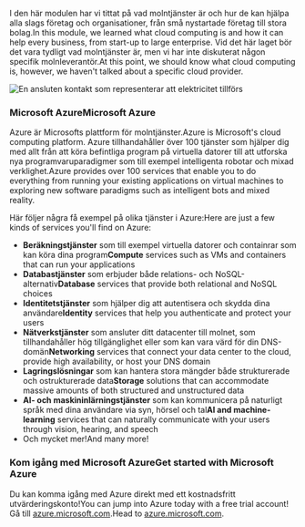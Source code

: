 <span data-ttu-id="ad7f2-101">I den här modulen har vi tittat på vad molntjänster är och hur de kan hjälpa alla slags företag och organisationer, från små nystartade företag till stora bolag.</span><span class="sxs-lookup"><span data-stu-id="ad7f2-101">In this module, we learned what cloud computing is and how it can help every business, from start-up to large enterprise.</span></span> <span data-ttu-id="ad7f2-102">Vid det här laget bör det vara tydligt vad molntjänster är, men vi har inte diskuterat någon specifik molnleverantör.</span><span class="sxs-lookup"><span data-stu-id="ad7f2-102">At this point, we should know what cloud computing is, however, we haven't talked about a specific cloud provider.</span></span>

![En ansluten kontakt som representerar att elektricitet tillförs](../media/7-heading.png)

### <a name="microsoft-azure"></a><span data-ttu-id="ad7f2-104">Microsoft Azure</span><span class="sxs-lookup"><span data-stu-id="ad7f2-104">Microsoft Azure</span></span>

<span data-ttu-id="ad7f2-105">Azure är Microsofts plattform för molntjänster.</span><span class="sxs-lookup"><span data-stu-id="ad7f2-105">Azure is Microsoft's cloud computing platform.</span></span> <span data-ttu-id="ad7f2-106">Azure tillhandahåller över 100 tjänster som hjälper dig med allt från att köra befintliga program på virtuella datorer till att utforska nya programvaruparadigmer som till exempel intelligenta robotar och mixad verklighet.</span><span class="sxs-lookup"><span data-stu-id="ad7f2-106">Azure provides over 100 services that enable you to do everything from running your existing applications on virtual machines to exploring new software paradigms such as intelligent bots and mixed reality.</span></span>

<span data-ttu-id="ad7f2-107">Här följer några få exempel på olika tjänster i Azure:</span><span class="sxs-lookup"><span data-stu-id="ad7f2-107">Here are just a few kinds of services you'll find on Azure:</span></span>

- <span data-ttu-id="ad7f2-108">**Beräkningstjänster** som till exempel virtuella datorer och containrar som kan köra dina program</span><span class="sxs-lookup"><span data-stu-id="ad7f2-108">**Compute** services such as VMs and containers that can run your applications</span></span>
- <span data-ttu-id="ad7f2-109">**Databastjänster** som erbjuder både relations- och NoSQL-alternativ</span><span class="sxs-lookup"><span data-stu-id="ad7f2-109">**Database** services that provide both relational and NoSQL choices</span></span>
- <span data-ttu-id="ad7f2-110">**Identitetstjänster** som hjälper dig att autentisera och skydda dina användare</span><span class="sxs-lookup"><span data-stu-id="ad7f2-110">**Identity** services that help you authenticate and protect your users</span></span>
- <span data-ttu-id="ad7f2-111">**Nätverkstjänster** som ansluter ditt datacenter till molnet, som tillhandahåller hög tillgänglighet eller som kan vara värd för din DNS-domän</span><span class="sxs-lookup"><span data-stu-id="ad7f2-111">**Networking** services that connect your data center to the cloud, provide high availability, or host your DNS domain</span></span>
- <span data-ttu-id="ad7f2-112">**Lagringslösningar** som kan hantera stora mängder både strukturerade och ostrukturerade data</span><span class="sxs-lookup"><span data-stu-id="ad7f2-112">**Storage** solutions that can accommodate massive amounts of both structured and unstructured data</span></span>
- <span data-ttu-id="ad7f2-113">**AI- och maskininlärningstjänster** som kan kommunicera på naturligt språk med dina användare via syn, hörsel och tal</span><span class="sxs-lookup"><span data-stu-id="ad7f2-113">**AI and machine-learning** services that can naturally communicate with your users through vision, hearing, and speech</span></span>
- <span data-ttu-id="ad7f2-114">Och mycket mer!</span><span class="sxs-lookup"><span data-stu-id="ad7f2-114">And many more!</span></span>

### <a name="get-started-with-microsoft-azure"></a><span data-ttu-id="ad7f2-115">Kom igång med Microsoft Azure</span><span class="sxs-lookup"><span data-stu-id="ad7f2-115">Get started with Microsoft Azure</span></span>

<span data-ttu-id="ad7f2-116">Du kan komma igång med Azure direkt med ett kostnadsfritt utvärderingskonto!</span><span class="sxs-lookup"><span data-stu-id="ad7f2-116">You can jump into Azure today with a free trial account!</span></span> <span data-ttu-id="ad7f2-117">Gå till [azure.microsoft.com](https://azure.microsoft.com).</span><span class="sxs-lookup"><span data-stu-id="ad7f2-117">Head to [azure.microsoft.com](https://azure.microsoft.com).</span></span>
